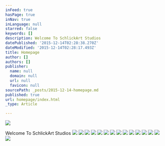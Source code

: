 ```yaml
---
inFeed: true
hasPage: true
inNav: true
inLanguage: null
starred: false
keywords: []
description: Welcome To SchlickArt Studios
datePublished: '2015-12-14T02:28:38.270Z'
dateModified: '2015-12-14T02:28:17.493Z'
title: Homepage
author: []
authors: []
publisher:
  name: null
  domain: null
  url: null
  favicon: null
sourcePath: _posts/2015-12-14-homepage.md
published: true
url: homepage/index.html
_type: Article

---
```

![](https://the-grid-user-content.s3-us-west-2.amazonaws.com/0d5b1ece-9004-466c-805e-010cb08e3e87.jpg)

Welcome To SchlickArt Studios
![](https://the-grid-user-content.s3-us-west-2.amazonaws.com/5bd759ee-db6c-4311-a0d2-d43baec16f8b.jpg)
![](https://the-grid-user-content.s3-us-west-2.amazonaws.com/d356e8a5-0c74-4dd5-8d9b-a546a99ee140.jpg)
![](https://the-grid-user-content.s3-us-west-2.amazonaws.com/9c2fbf5a-3642-4389-86f0-ef2b9232b6a8.jpg)
![](https://the-grid-user-content.s3-us-west-2.amazonaws.com/9d7f1596-a2de-40f8-934f-ae33ec05186f.jpg)
![](https://the-grid-user-content.s3-us-west-2.amazonaws.com/5da9e396-a882-4f4d-b863-881653120f7f.jpg)
![](https://the-grid-user-content.s3-us-west-2.amazonaws.com/76442117-c7d9-4356-9765-3dbae757bb9b.jpg)
![](https://the-grid-user-content.s3-us-west-2.amazonaws.com/a6fccac0-d387-44f9-b6f3-5553462152f8.jpg)
![](https://the-grid-user-content.s3-us-west-2.amazonaws.com/cc0452d5-d36a-4907-89a9-55a04a0310ea.jpg)
![](https://the-grid-user-content.s3-us-west-2.amazonaws.com/829e8e94-e5f9-4315-ae04-97605ce4027a.jpg)
![](https://the-grid-user-content.s3-us-west-2.amazonaws.com/546b1d27-f285-4e08-9697-0e3200def424.jpg)
![](https://the-grid-user-content.s3-us-west-2.amazonaws.com/83f5d2b1-d9f1-4e5a-b1ef-df85cdc66a23.jpg)
![](https://the-grid-user-content.s3-us-west-2.amazonaws.com/d1531b67-2e5b-4139-ac0b-dc206d1fa89c.jpg)
![](https://the-grid-user-content.s3-us-west-2.amazonaws.com/1cba82a9-6f8c-4b31-8ba5-ba4706e00f45.jpg)
![](https://the-grid-user-content.s3-us-west-2.amazonaws.com/3680385c-5cdb-4090-b3e5-8384966e16aa.jpg)
![](https://the-grid-user-content.s3-us-west-2.amazonaws.com/aa7524d6-7a3b-4a79-bd9d-a0eef014ab82.jpg)
